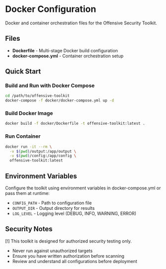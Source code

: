 # Docker Configuration

Docker and container orchestration files for the Offensive Security Toolkit.

## Files

- **Dockerfile** - Multi-stage Docker build configuration
- **docker-compose.yml** - Container orchestration setup

## Quick Start

### Build and Run with Docker Compose
```bash
cd /path/to/offensive-toolkit
docker-compose -f docker/docker-compose.yml up -d
```

### Build Docker Image
```bash
docker build -f docker/Dockerfile -t offensive-toolkit:latest .
```

### Run Container
```bash
docker run -it --rm \
  -v $(pwd)/output:/app/output \
  -v $(pwd)/config:/app/config \
  offensive-toolkit:latest
```

## Environment Variables

Configure the toolkit using environment variables in docker-compose.yml or pass them at runtime:

- `CONFIG_PATH` - Path to configuration file
- `OUTPUT_DIR` - Output directory for results
- `LOG_LEVEL` - Logging level (DEBUG, INFO, WARNING, ERROR)

## Security Notes

[!] This toolkit is designed for authorized security testing only.
- Never run against unauthorized targets
- Ensure you have written authorization before scanning
- Review and understand all configurations before deployment
